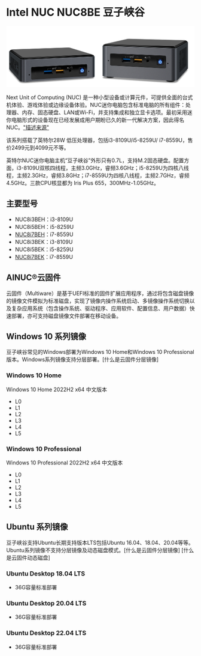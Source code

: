 # Intel NUC NUC8BE 豆子峡谷

![NUC8i7BEH](images/nuc8-i7i5i3-beh-bek-family.jpg)

Next Unit of Computing (NUC) 是一种小型设备或计算元件，可提供全面的台式机体验、游戏体验或边缘设备体验。NUC迷你电脑包含标准电脑的所有组件：处理器、内存、固态硬盘、LAN或Wi-Fi，并支持集成和独立显卡选项。最初采用迷你电脑形式的设备现在已经发展成用户期盼已久的新一代解决方案，因此得名NUC。["描述来源"](https://www.intel.cn/content/www/cn/zh/products/docs/boards-kits/nuc/what-is-nuc-article.html)

该系列搭载了英特尔28W 低压处理器，包括i3-8109U/i5-8259U/ i7-8559U，售价2499元到4099元不等。

英特尔NUC迷你电脑主机“豆子峡谷”外形只有0.7L，支持M.2固态硬盘。配置方面，i3-8109U双核四线程，主频3.0GHz，睿频3.6GHz；i5-8259U为四核八线程，主频2.3GHz，睿频3.8GHz；i7-8559U为四核八线程，主频2.7GHz，睿频4.5GHz。三款CPU核显都为 Iris Plus 655，300MHz-1.05GHz。

## 主要型号

- NUC8i3BEH：i3-8109U
- NUC8i5BEH：i5-8259U
- [NUC8i7BEH](https://www.intel.cn/content/www/cn/zh/products/sku/126140/intel-nuc-kit-nuc8i7beh/specifications.html)：i7-8559U
- NUC8i3BEK：i3-8109U
- NUC8i5BEK：i5-8259U
- [NUC8i7BEK](https://www.intel.cn/content/www/cn/zh/products/sku/192580/intel-nuc-kit-nuc8i7bek/specifications.html)：i7-8559U

## AINUC®️云固件

云固件（Multiware）是基于UEFI标准的固件扩展应用程序，通过将包含磁盘镜像的镜像文件模拟为标准磁盘，实现了镜像内操作系统启动、多镜像操作系统切换以及复杂应用系统（包含操作系统、驱动程序、应用软件、配置信息、用户数据）快速部署，亦可支持磁盘镜像文件部署在移动设备。

## Windows 10 系列镜像

豆子峡谷常见的Windows部署为Windows 10 Home和Windows 10 Professional版本。Windows系列镜像支持分层部署。[什么是云固件分层镜像]

### Windows 10 Home

Windows 10 Home 2022H2 x64 中文版本

- L0
- L1
- L2
- L3
- L4
- L5

### Windows 10 Professional

Windows 10 Professional 2022H2 x64 中文版本

- L0
- L1
- L2
- L3
- L4
- L5

## Ubuntu 系列镜像

豆子峡谷支持Ubuntu长期支持版本LTS包括Ubuntu 16.04、18.04、20.04等等。Ubuntu系列镜像不支持分层镜像及动态磁盘模式。[什么是云固件分层镜像] [什么是云固件动态磁盘]

### Ubuntu Desktop 18.04 LTS

- 36G容量标准部署

### Ubuntu Desktop 20.04 LTS

- 36G容量标准部署

### Ubuntu Desktop 22.04 LTS

- 36G容量标准部署
